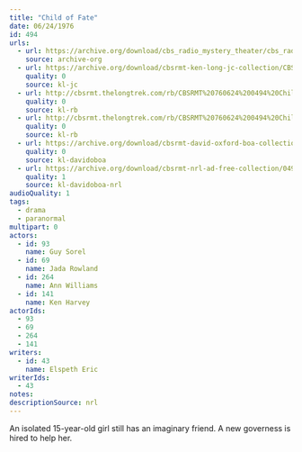 ```yaml
---
title: "Child of Fate"
date: 06/24/1976
id: 494
urls: 
  - url: https://archive.org/download/cbs_radio_mystery_theater/cbs_radio_mystery_theater-0451-0500.zip/cbs_radio_mystery_theater-0451-0500%2Fcbsrmt_0494_child_of_fate.mp3
    source: archive-org
  - url: https://archive.org/download/cbsrmt-ken-long-jc-collection/CBSRMT - 760624 0494 Child Of Fate vbr fb2_jc.mp3
    quality: 0
    source: kl-jc
  - url: http://cbsrmt.thelongtrek.com/rb/CBSRMT%20760624%200494%20Child%20of%20Fate_wuwm.mp3
    quality: 0
    source: kl-rb
  - url: http://cbsrmt.thelongtrek.com/rb/CBSRMT%20760624%200494%20Child%20of%20Fate_wbbm_rb.mp3
    quality: 0
    source: kl-rb
  - url: https://archive.org/download/cbsrmt-david-oxford-boa-collection/CBSRMT-760624-0494-Child-of-Fate-(128-44)_WUWM-FM-{BoA}.mp3
    quality: 0
    source: kl-davidoboa
  - url: https://archive.org/download/cbsrmt-nrl-ad-free-collection/0494%20CBSRMT-760624-0494-Child-of-Fate-(128-44)_WUWM-FM-%7BBoA%7D%20(no%20ads).mp3
    quality: 1
    source: kl-davidoboa-nrl
audioQuality: 1
tags: 
  - drama
  - paranormal
multipart: 0
actors:  
  - id: 93
    name: Guy Sorel  
  - id: 69
    name: Jada Rowland  
  - id: 264
    name: Ann Williams  
  - id: 141
    name: Ken Harvey
actorIds:  
  - 93  
  - 69  
  - 264  
  - 141
writers:  
  - id: 43
    name: Elspeth Eric
writerIds:  
  - 43
notes: 
descriptionSource: nrl
---
```

An isolated 15-year-old girl still has an imaginary friend. A new governess is hired to help her.